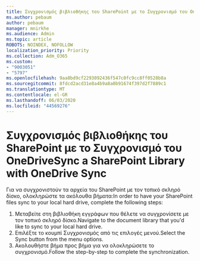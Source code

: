 ```yaml
---
title: Συγχρονισμός βιβλιοθήκης του SharePoint με το Συγχρονισμό του OneDrive
ms.author: pebaum
author: pebaum
manager: mnirkhe
ms.audience: Admin
ms.topic: article
ROBOTS: NOINDEX, NOFOLLOW
localization_priority: Priority
ms.collection: Adm_O365
ms.custom:
- "9003051"
- "5797"
ms.openlocfilehash: 9aa8bd9cf2293092436f547c0fc9cc8ff0528b8a
ms.sourcegitcommit: 8fdcd2acd31e8a4b9a8a0b91674f397d2f7889c1
ms.translationtype: MT
ms.contentlocale: el-GR
ms.lasthandoff: 06/03/2020
ms.locfileid: "44569276"
---
```

# <a name="sync-a-sharepoint-library-with-onedrive-sync"></a><span data-ttu-id="1997b-102">Συγχρονισμός βιβλιοθήκης του SharePoint με το Συγχρονισμό του OneDrive</span><span class="sxs-lookup"><span data-stu-id="1997b-102">Sync a SharePoint Library with OneDrive Sync</span></span>

<span data-ttu-id="1997b-103">Για να συγχρονιστούν τα αρχεία του SharePoint με τον τοπικό σκληρό δίσκο, ολοκληρώστε τα ακόλουθα βήματα:</span><span class="sxs-lookup"><span data-stu-id="1997b-103">In order to have your SharePoint files sync to your local hard drive, complete the following steps:</span></span>

1. <span data-ttu-id="1997b-104">Μεταβείτε στη βιβλιοθήκη εγγράφων που θέλετε να συγχρονίσετε με τον τοπικό σκληρό δίσκο.</span><span class="sxs-lookup"><span data-stu-id="1997b-104">Navigate to the document library that you'd like to sync to your local hard drive.</span></span>
2. <span data-ttu-id="1997b-105">Επιλέξτε το κουμπί Συγχρονισμός από τις επιλογές μενού.</span><span class="sxs-lookup"><span data-stu-id="1997b-105">Select the Sync button from the menu options.</span></span>
3. <span data-ttu-id="1997b-106">Ακολουθήστε βήμα προς βήμα για να ολοκληρώσετε το συγχρονισμό.</span><span class="sxs-lookup"><span data-stu-id="1997b-106">Follow the step-by-step to complete the synchronization.</span></span>